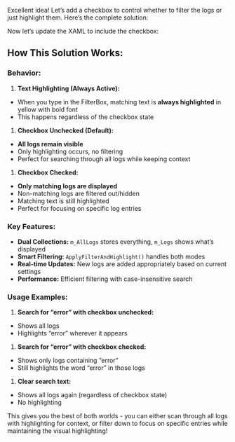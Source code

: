 Excellent idea! Let’s add a checkbox to control whether to filter the logs or just highlight them. Here’s the complete solution:​​​​​​​​​​​​​​​​

Now let’s update the XAML to include the checkbox:​​​​​​​​​​​​​​​​

## How This Solution Works:

### **Behavior:**

1. **Text Highlighting (Always Active):**
- When you type in the FilterBox, matching text is **always highlighted** in yellow with bold font
- This happens regardless of the checkbox state
1. **Checkbox Unchecked (Default):**
- **All logs remain visible**
- Only highlighting occurs, no filtering
- Perfect for searching through all logs while keeping context
1. **Checkbox Checked:**
- **Only matching logs are displayed**
- Non-matching logs are filtered out/hidden
- Matching text is still highlighted
- Perfect for focusing on specific log entries

### **Key Features:**

- **Dual Collections:** `m_AllLogs` stores everything, `m_Logs` shows what’s displayed
- **Smart Filtering:** `ApplyFilterAndHighlight()` handles both modes
- **Real-time Updates:** New logs are added appropriately based on current settings
- **Performance:** Efficient filtering with case-insensitive search

### **Usage Examples:**

1. **Search for “error” with checkbox unchecked:**
- Shows all logs
- Highlights “error” wherever it appears
1. **Search for “error” with checkbox checked:**
- Shows only logs containing “error”
- Still highlights the word “error” in those logs
1. **Clear search text:**
- Shows all logs again (regardless of checkbox state)
- No highlighting

This gives you the best of both worlds - you can either scan through all logs with highlighting for context, or filter down to focus on specific entries while maintaining the visual highlighting!​​​​​​​​​​​​​​​​